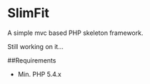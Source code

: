 SlimFit
===========

A simple mvc based PHP skeleton framework.

Still working on it...

##Requirements
* Min. PHP 5.4.x
